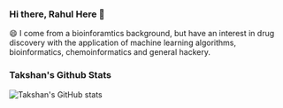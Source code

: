 ### Hi there, Rahul Here 👋


😄 I come from a bioinforamtics background, but have an interest in drug discovery with the application of machine learning algorithms, bioinformatics, chemoinformatics and general hackery.



### Takshan's Github Stats

![Takshan's GitHub stats](https://github-readme-stats.vercel.app/api?username=Takshan&show_icons=true&count_private=true&theme=dracula)
